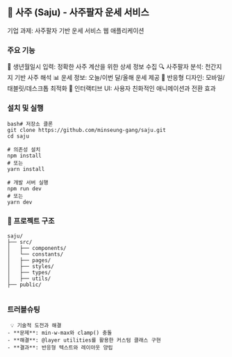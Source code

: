 ## 🔮 사주 (Saju) - 사주팔자 운세 서비스

기업 과제: 사주팔자 기반 운세 서비스 웹 애플리케이션

### 주요 기능

📅 생년월일시 입력: 정확한 사주 계산을 위한 상세 정보 수집
🔍 사주팔자 분석: 천간지지 기반 사주 해석
📊 운세 정보: 오늘/이번 달/올해 운세 제공
📱 반응형 디자인: 모바일/태블릿/데스크톱 최적화
🎨 인터랙티브 UI: 사용자 친화적인 애니메이션과 전환 효과


### 설치 및 실행
```
bash# 저장소 클론
git clone https://github.com/minseung-gang/saju.git
cd saju

# 의존성 설치
npm install
# 또는
yarn install

# 개발 서버 실행
npm run dev
# 또는
yarn dev

```

### 📁 프로젝트 구조

```
saju/
├── src/
│   ├── components/
│   └── constants/                 
│   ├── pages/              
│   ├── styles/            
│   ├── types/            
│   ├── utils/             
├── public/
                   
```

### 트러블슈팅
```
 💡 기술적 도전과 해결
- **문제**: min-w-max와 clamp() 충돌
- **해결**: @layer utilities를 활용한 커스텀 클래스 구현
- **결과**: 반응형 텍스트와 레이아웃 양립

```
